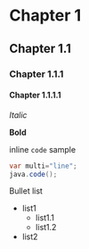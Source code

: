 # Chapter 1
## Chapter 1.1
### Chapter 1.1.1
#### Chapter 1.1.1.1

*Italic*

**Bold**

inline `code` sample

```java
var multi="line"; 
java.code();
```
Bullet list
- list1
  - list1.1
  - list1.2
- list2
